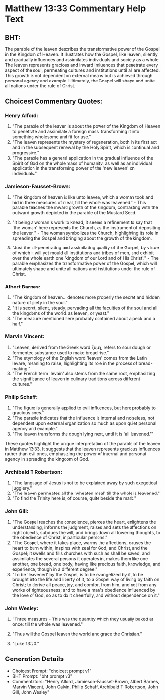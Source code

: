 # Matthew 13:33 Commentary Help Text

## BHT:
The parable of the leaven describes the transformative power of the Gospel in the Kingdom of Heaven. It illustrates how the Gospel, like leaven, silently and gradually influences and assimilates individuals and society as a whole. The leaven represents gracious and inward influences that penetrate every aspect of the soul, permeating cultures and institutions until all are affected. This growth is not dependent on external means but is achieved through personal agency and example. Ultimately, the Gospel will shape and unite all nations under the rule of Christ.

## Choicest Commentary Quotes:
### Henry Alford:
1. "The parable of the leaven is about the power of the Kingdom of Heaven to penetrate and assimilate a foreign mass, transforming it into something wholesome and fit for use." 
2. "The leaven represents the mystery of regeneration, both in its first act and in the subsequent renewal by the Holy Spirit, which is continual and progressive."
3. "The parable has a general application in the gradual influence of the Spirit of God on the whole mass of humanity, as well as an individual application in the transforming power of the 'new leaven' on individuals."

### Jamieson-Fausset-Brown:
1. "The kingdom of heaven is like unto leaven, which a woman took and hid in three measures of meal, till the whole was leavened." - This parable teaches the inward growth of the kingdom, contrasting with the outward growth depicted in the parable of the Mustard Seed.

2. "It being a woman's work to knead, it seems a refinement to say that 'the woman' here represents the Church, as the instrument of depositing the leaven." - The woman symbolizes the Church, highlighting its role in spreading the Gospel and bringing about the growth of the kingdom.

3. "Just the all-penetrating and assimilating quality of the Gospel, by virtue of which it will yet mould all institutions and tribes of men, and exhibit over the whole earth one 'kingdom of our Lord and of His Christ'." - The parable emphasizes the transformative power of the Gospel, which will ultimately shape and unite all nations and institutions under the rule of Christ.

### Albert Barnes:
1. "The kingdom of heaven... denotes more properly the secret and hidden nature of piety in the soul."
2. "It is secret, silent, steady; pervading all the faculties of the soul and all the kingdoms of the world, as leaven, or yeast."
3. "The measure mentioned here probably contained about a peck and a half."

### Marvin Vincent:
1. "Leaven, derived from the Greek word ζυμη, refers to sour dough or fermented substance used to make bread rise." 
2. "The etymology of the English word 'leaven' comes from the Latin levare, meaning to raise, highlighting its role in the process of bread-making." 
3. "The French term 'levain' also stems from the same root, emphasizing the significance of leaven in culinary traditions across different cultures."

### Philip Schaff:
1. "The figure is generally applied to evil influences, but here probably to gracious ones."
2. "The parable indicates that the influence is internal and noiseless, not dependent upon external organization so much as upon quiet personal agency and example."
3. "The leaven transforms the dough lying next, until it is 'all leavened.'"

These quotes highlight the unique interpretation of the parable of the leaven in Matthew 13:33. It suggests that the leaven represents gracious influences rather than evil ones, emphasizing the power of internal and personal agency in spreading the kingdom of God.

### Archibald T Robertson:
1. "The language of Jesus is not to be explained away by such exegetical jugglery."
2. "The leaven permeates all the 'wheaten meal' till the whole is leavened."
3. "To find the Trinity here is, of course, quite beside the mark."

### John Gill:
1. "The Gospel reaches the conscience, pierces the heart, enlightens the understanding, informs the judgment, raises and sets the affections on right objects, subdues the will, and brings down all towering thoughts, to the obedience of Christ, in particular persons."
2. "The Gospel, where it takes place, warms the affections, causes the heart to burn within, inspires with zeal for God, and Christ, and the Gospel; it swells and fills churches with such as shall be saved, and assimilates the several persons it operates in, makes them like one another, one bread, one body, having like precious faith, knowledge, and experience, though in a different degree."
3. "To be 'leavened' by the Gospel, is to be evangelized by it, to be brought into the life and liberty of it, to a Gospel way of living by faith on Christ; to derive all peace, joy, and comfort from him, and not from any works of righteousness; and to have a man's obedience influenced by the love of God, so as to do it cheerfully, and without dependence on it."

### John Wesley:
1. "Three measures - This was the quantity which they usually baked at once: till the whole was leavened." 

2. "Thus will the Gospel leaven the world and grace the Christian." 

3. "Luke 13:20."


## Generation Details
- Choicest Prompt: "choicest prompt v1"
- BHT Prompt: "bht prompt v3"
- Commentators: "Henry Alford, Jamieson-Fausset-Brown, Albert Barnes, Marvin Vincent, John Calvin, Philip Schaff, Archibald T Robertson, John Gill, John Wesley"
